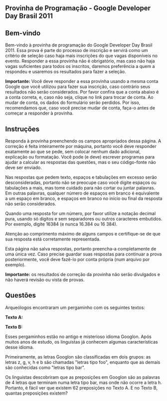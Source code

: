 Provinha de Programação - Google Developer Day Brasil 2011
----------------------------------------------------------

Bem-vindo
----------

Bem-vindo à provinha de programação do Google Developer Day Brasil 2011. Essa prova é parte do processo de inscrição e servirá como um critério de seleção caso haja mais inscrições do que vagas disponíveis no evento. Responder a essa provinha não é obrigatório, mas caso não haja vagas suficientes para todos os inscritos, daremos preferência a quem a respondeu e usaremos os resultados para fazer a seleção.

**Importante:** Você deve responder a essa provinha usando a mesma conta Google que você utilizou para fazer sua inscrição, caso contrário seus resultados não serão considerados. Por favor confira que a conta abaixo é a conta correta, e, caso não seja, clique no link para trocar de conta. Ao mudar de conta, os dados do formulário serão perdidos. Por isso, recomendamos que, caso você precise mudar de conta, faça-o antes de começar a responder à provinha.

Instruções
----------

Responda à provinha preenchendo os campos apropriados dessa página. A correção é feita inteiramente por máquina, portanto você deve responder exatamente ao que se pede, sem colocar nenhum dado adicional, explicação ou formatação. Você pode (e deve) escrever programas para ajudar a calcular as respostas das questões, mas o seu código-fonte não deve ser enviado.

Nas respostas que pedem texto, espaços e tabulações em excesso serão desconsideradas, portanto não se preocupe caso você digite espaços ou tabulações a mais, mas tome cuidado para não cortar ou juntar palavras. Em outras palavras, qualquer número de espaços em branco é equivalente a um espaço em branco, e espaços em branco no início ou final da resposta não serão considerados.

Quando uma resposta for um número, por favor utilize a notação decimal pura, usando só digitos e sem separadores ou outros caracteres embutidos. Por exemplo, digite 16384 (e nunca 16.384 ou 16 384).

Atenção ao comprimento máximo de alguns campos e certifique-se de que sua resposta está corretamente representada.

Esta página não salva respostas, portanto preencha-a completamente de uma única vez. Caso precise guardar suas respostas para continuar a prova posteriormente, você deve fazê-lo por conta própria (num arquivo por exemplo).

**Importante:** os resultados de correção da provinha não serão divulgados e não haverá revisão ou vista de provas.

Questões
--------

Arqueólogos encontraram um pergaminho com os seguintes textos:

  **Texto A:**

  **Texto B:**

Esses pergaminhos estão no antigo e misterioso idioma Googlon. Após muitos anos de estudo, os linguistas já conhecem algumas características desse idioma.

Primeiramente, as letras Googlon são classificadas em dois grupos: as letras z, g, v, h e b são chamadas "letras tipo foo", enquanto que as demais são conhecidas como "letras tipo bar".

Os linguistas descobriram que as preposições em Googlon são as palavras de 4 letras que terminam numa letra tipo bar, mas onde não ocorre a letra h. Portanto, é fácil ver que existem 62 preposições no Texto A. E no Texto B, quantas preposições existem?
